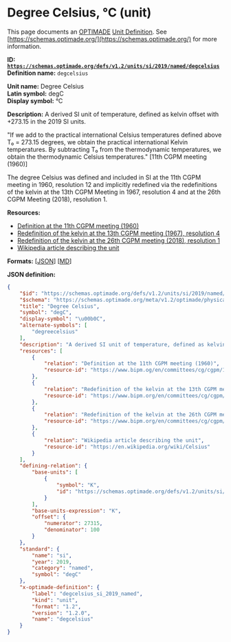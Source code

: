 # Degree Celsius, °C (unit)

This page documents an [OPTIMADE](https://www.optimade.org/) [Unit Definition](https://schemas.optimade.org/#definitions). See [https://schemas.optimade.org/](https://schemas.optimade.org/) for more information.

**ID: [`https://schemas.optimade.org/defs/v1.2/units/si/2019/named/degcelsius`](https://schemas.optimade.org/defs/v1.2/units/si/2019/named/degcelsius.md)**  
**Definition name:** `degcelsius`

**Unit name:** Degree Celsius  
**Latin symbol:** degC  
**Display symbol:** °C  
  
**Description:** A derived SI unit of temperature, defined as kelvin offset with +273.15 in the 2019 SI units.

"If we add to the practical international Celsius temperatures defined above T₀ = 273.15 degrees, we obtain the practical international Kelvin temperatures. By subtracting T₀ from the thermodynamic temperatures, we obtain the thermodynamic Celsius temperatures." [11th CGPM meeting (1960)]

The degree Celsius was defined and included in SI at the 11th CGPM meeting in 1960, resolution 12 and implicitly redefined via the redefinitions of the kelvin at the 13th CGPM Meeting in 1967, resolution 4 and at the 26th CGPM Meeting (2018), resolution 1.

**Resources:**

- [Definition at the 11th CGPM meeting (1960)](https://www.bipm.og/en/committees/cg/cgpm/11-1960)
- [Redefinition of the kelvin at the 13th CGPM meeting (1967), resolution 4](https://www.bipm.org/en/committees/cg/cgpm/13-1967/resolution-4)
- [Redefinition of the kelvin at the 26th CGPM meeting (2018), resolution 1](https://www.bipm.org/en/committees/cg/cgpm/26-2018/resolution-1)
- [Wikipedia article describing the unit](https://en.wikipedia.org/wiki/Celsius)


**Formats:** [[JSON](degcelsius.json)] [[MD](degcelsius.md)]

**JSON definition:**

``` json
{
    "$id": "https://schemas.optimade.org/defs/v1.2/units/si/2019/named/degcelsius",
    "$schema": "https://schemas.optimade.org/meta/v1.2/optimade/physical_unit_definition.json",
    "title": "Degree Celsius",
    "symbol": "degC",
    "display-symbol": "\u00b0C",
    "alternate-symbols": [
        "degreecelsius"
    ],
    "description": "A derived SI unit of temperature, defined as kelvin offset with +273.15 in the 2019 SI units.\n\n\"If we add to the practical international Celsius temperatures defined above T\u2080 = 273.15 degrees, we obtain the practical international Kelvin temperatures. By subtracting T\u2080 from the thermodynamic temperatures, we obtain the thermodynamic Celsius temperatures.\" [11th CGPM meeting (1960)]\n\nThe degree Celsius was defined and included in SI at the 11th CGPM meeting in 1960, resolution 12 and implicitly redefined via the redefinitions of the kelvin at the 13th CGPM Meeting in 1967, resolution 4 and at the 26th CGPM Meeting (2018), resolution 1.",
    "resources": [
        {
            "relation": "Definition at the 11th CGPM meeting (1960)",
            "resource-id": "https://www.bipm.og/en/committees/cg/cgpm/11-1960"
        },
        {
            "relation": "Redefinition of the kelvin at the 13th CGPM meeting (1967), resolution 4",
            "resource-id": "https://www.bipm.org/en/committees/cg/cgpm/13-1967/resolution-4"
        },
        {
            "relation": "Redefinition of the kelvin at the 26th CGPM meeting (2018), resolution 1",
            "resource-id": "https://www.bipm.org/en/committees/cg/cgpm/26-2018/resolution-1"
        },
        {
            "relation": "Wikipedia article describing the unit",
            "resource-id": "https://en.wikipedia.org/wiki/Celsius"
        }
    ],
    "defining-relation": {
        "base-units": [
            {
                "symbol": "K",
                "id": "https://schemas.optimade.org/defs/v1.2/units/si/2019/base/kelvin"
            }
        ],
        "base-units-expression": "K",
        "offset": {
            "numerator": 27315,
            "denominator": 100
        }
    },
    "standard": {
        "name": "si",
        "year": 2019,
        "category": "named",
        "symbol": "degC"
    },
    "x-optimade-definition": {
        "label": "degcelsius_si_2019_named",
        "kind": "unit",
        "format": "1.2",
        "version": "1.2.0",
        "name": "degcelsius"
    }
}
```